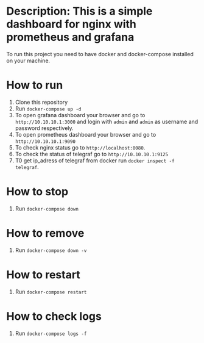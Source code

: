 # Description: This is a simple dashboard for nginx with prometheus and grafana

To run this project you need to have docker and docker-compose installed on your machine.

# How to run

1. Clone this repository
2. Run `docker-compose up -d`
3. To open grafana dashboard your browser and go to `http://10.10.10.1:3000` and login with `admin` and `admin` as username and password respectively.
4. To open prometheus dashboard your browser and go to `http://10.10.10.1:9090`
5. To check nginx status go to `http://localhost:8080`.
6. To check the status of telegraf go to `http://10.10.10.1:9125`
7. T0 get ip_adress of telegraf from docker run `docker inspect -f telegraf`.

# How to stop

1. Run `docker-compose down`

# How to remove

1. Run `docker-compose down -v`

# How to restart

1. Run `docker-compose restart`

# How to check logs

1. Run `docker-compose logs -f`

